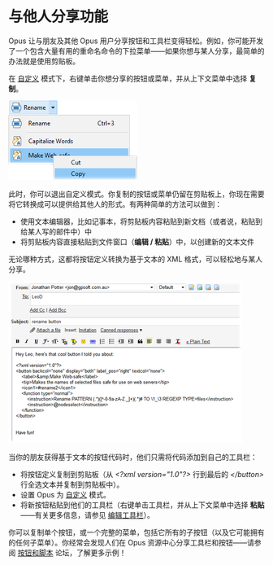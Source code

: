# 与他人分享功能

Opus 让与朋友及其他 Opus 用户分享按钮和工具栏变得轻松。例如，你可能开发了一个包含大量有用的重命名命令的下拉菜单——如果你想与某人分享，最简单的办法就是使用剪贴板。

在 [自定义](/Manual/customize/README.zh.md) 模式下，右键单击你想分享的按钮或菜单，并从上下文菜单中选择 **复制**。

![](/Manual/images/media/share_buttons_1.png) 

此时，你可以退出自定义模式。你复制的按钮或菜单仍留在剪贴板上，你现在需要将它转换成可以提供给其他人的形式。有两种简单的方法可以做到：

- 使用文本编辑器，比如记事本，将剪贴板内容粘贴到新文档（或者说，粘贴到给某人写的邮件中）中
- 将剪贴板内容直接粘贴到文件窗口（**编辑 / 粘贴**）中，以创建新的文本文件

无论哪种方式，这都将按钮定义转换为基于文本的 XML 格式，可以轻松地与某人分享。

![](/Manual/images/media/share_buttons_2.png) 

当你的朋友获得基于文本的按钮代码时，他们只需将代码添加到自己的工具栏：

- 将按钮定义复制到剪贴板（从 *\<?xml version="1.0"?\>* 行到最后的 *\</button\>* 行全选文本并复制到剪贴板中）。
- 设置 Opus 为 [自定义](/Manual/customize/README.zh.md) 模式。
- 将新按钮粘贴到他们的工具栏（右键单击工具栏，并从上下文菜单中选择 **粘贴**——有关更多信息，请参见 [编辑工具栏]()）。

你可以复制单个按钮，或一个完整的菜单，包括它所有的子按钮（以及它可能拥有的任何子菜单）。你经常会发现人们在 Opus 资源中心分享工具栏和按钮——请参阅 [按钮和脚本](https://resource.dopus.com/c/buttons-scripts) 论坛，了解更多示例！